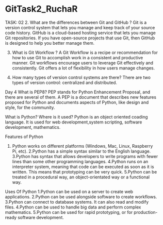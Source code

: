 # GitTask2_RuchaR
TASK: 02
2. What are the differences between Git and GitHub ?
Git is a version control system that lets you manage and keep track of your source code history. GitHub is a cloud-based hosting service that lets you manage Git repositories. If you have open-source projects that use Git, then GitHub is designed to help you better manage them. 

3. What is Git Workflow ?
A Git Workflow is a recipe or recommendation for how to use Git to accomplish work in a consistent and productive manner. Git workflows encourage users to leverage Git effectively and consistently. Git offers a lot of flexibility in how users manage changes.

4. How many types of version control systems are there?
There are two types of version control: centralized and distributed.

Day 4 
What is PEP8?
PEP stands for Python Enhancement Proposal, and there are several of them. A PEP is a document that describes new features proposed for Python and documents aspects of Python, like design and style, for the community.

What is Python? Where is it used?
Python is an object oriented coading language. It is used for web development,system scripting, software development, mathematics. 

Features of Python
1. Python works on different platforms (Windows, Mac, Linux, Raspberry Pi, etc).
2.Python has a simple syntax similar to the English language.
3.Python has syntax that allows developers to write programs with fewer lines than some other programming languages.
4.Python runs on an interpreter system, meaning that code can be executed as soon as it is written. This means that prototyping can be very quick.
5.Python can be treated in a procedural way, an object-orientated way or a functional way.

Uses Of Python
1.Python can be used on a server to create web applications.
2.Python can be used alongside software to create workflows.
3.Python can connect to database systems. It can also read and modify files.
4.Python can be used to handle big data and perform complex mathematics.
5.Python can be used for rapid prototyping, or for production-ready software development.
